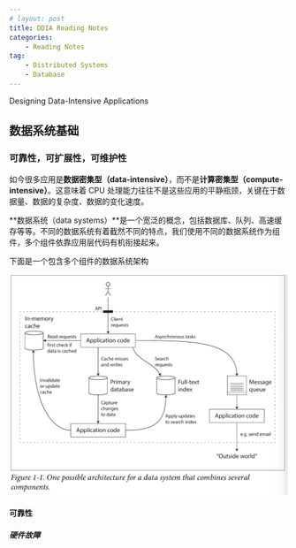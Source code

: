 ```yaml
---
# layout: post
title: DDIA Reading Notes
categories: 
    - Reading Notes
tag:
    - Distributed Systems
    - Database
---
```


Designing Data-Intensive Applications

## 数据系统基础

### 可靠性，可扩展性，可维护性

如今很多应用是**数据密集型（data-intensive）**，而不是**计算密集型（compute-intensive）**。这意味着 CPU 处理能力往往不是这些应用的平静瓶颈，关键在于数据量、数据的复杂度、数据的变化速度。

**数据系统（data systems）**是一个宽泛的概念，包括数据库、队列、高速缓存等等。不同的数据系统有着截然不同的特点，我们使用不同的数据系统作为组件，多个组件依靠应用层代码有机衔接起来。

下面是一个包含多个组件的数据系统架构

![](../assets/images/ddia-1-1.png)

#### 可靠性

##### 硬件故障